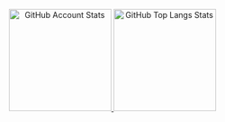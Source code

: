 <p align="center">
   <a href="#">
   <img 
      src="https://github-readme-stats.vercel.app/api?username=rilaveon&show_icons=true&border_color=30363d&bg_color=0d1117&text_color=eef2ff&title_color=818cf8&count_private=true&border_radius=4" 
      alt="GitHub Account Stats"
      height="182"
      />
   </a>
   <a href="#">
   <img 
      src="https://github-readme-stats.vercel.app/api/top-langs/?username=rilaveon&layout=compact&border_color=30363d&bg_color=0d1117&text_color=eef2ff&title_color=818cf8&border_radius=4"
      alt="GitHub Top Langs Stats"
      height="182"
      />
   </a>
</p>
